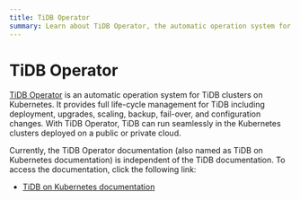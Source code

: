 ```yaml
---
title: TiDB Operator
summary: Learn about TiDB Operator, the automatic operation system for TiDB clusters on Kubernetes.
---
```


# TiDB Operator

[TiDB Operator](https://github.com/pingcap/tidb-operator) is an automatic operation system for TiDB clusters on Kubernetes. It provides full life-cycle management for TiDB including deployment, upgrades, scaling, backup, fail-over, and configuration changes. With TiDB Operator, TiDB can run seamlessly in the Kubernetes clusters deployed on a public or private cloud.

Currently, the TiDB Operator documentation (also named as TiDB on Kubernetes documentation) is independent of the TiDB documentation. To access the documentation, click the following link:

- [TiDB on Kubernetes documentation](https://docs.pingcap.com/tidb-in-kubernetes/stable/)
